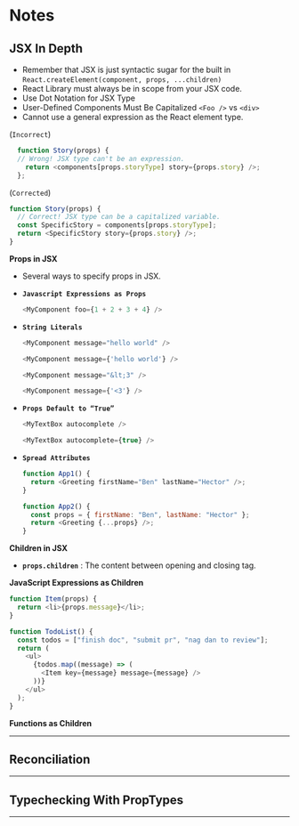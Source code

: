 # **Notes**

## **JSX In Depth**

- Remember that JSX is just syntactic sugar for the built in `React.createElement(component, props, ...children)`
- React Library must always be in scope from your JSX code.
- Use Dot Notation for JSX Type
- User-Defined Components Must Be Capitalized `<Foo />` vs `<div>`
- Cannot use a general expression as the React element type.

(`Incorrect`)

```js
  function Story(props) {
  // Wrong! JSX type can't be an expression.
    return <components[props.storyType] story={props.story} />;
  };
```

(`Corrected`)

```js
function Story(props) {
  // Correct! JSX type can be a capitalized variable.
  const SpecificStory = components[props.storyType];
  return <SpecificStory story={props.story} />;
}
```

**Props in JSX**

- Several ways to specify props in JSX.
- **`Javascript Expressions as Props`**
  ```js
  <MyComponent foo={1 + 2 + 3 + 4} />
  ```
- **`String Literals`**

  ```js
  <MyComponent message="hello world" />

  <MyComponent message={'hello world'} />

  <MyComponent message="&lt;3" />

  <MyComponent message={'<3'} />
  ```

- **`Props Default to “True”`**

  ```js
  <MyTextBox autocomplete />

  <MyTextBox autocomplete={true} />
  ```

- **`Spread Attributes`**

  ```js
  function App1() {
    return <Greeting firstName="Ben" lastName="Hector" />;
  }

  function App2() {
    const props = { firstName: "Ben", lastName: "Hector" };
    return <Greeting {...props} />;
  }
  ```

**Children in JSX**

- **`props.children`** : The content between opening and closing tag.

**JavaScript Expressions as Children**

```js
function Item(props) {
  return <li>{props.message}</li>;
}

function TodoList() {
  const todos = ["finish doc", "submit pr", "nag dan to review"];
  return (
    <ul>
      {todos.map((message) => (
        <Item key={message} message={message} />
      ))}
    </ul>
  );
}
```

**Functions as Children**

---

## **Reconciliation**

---

## **Typechecking With PropTypes**

---
